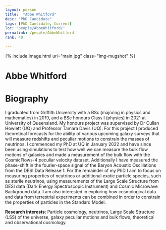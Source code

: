 ```yaml
---
layout: person
title:  "Abbe Whitford"
desc: "PhD Candidate"
tags: [PhD Candidate, Current]
loc: 'people/AbbeWhitford/'
permalink: /people/AbbeWhitford
rank: 40

---
```

 
{% include image.html url="main.jpg" class="img-mugshot" %}
<div class="text-center" markdown="1">

# Abbe Whitford

</div>
 
# Biography
I graduated from Griffith University with a BSc (majoring in physics and mathematics) in 2019, and a BSc honours Class I (physics) in 2021 at University of Queensland. My honours project was supervised by Dr Cullan Howlett (UQ) and Professor Tamara Davis (UQ). For this project I produced theoretical forecasts for the ability of various upcoming galaxy surveys that will measure redshifts and peculiar motions to constrain the masses of neutrinos. I commenced my PhD at UQ in January 2022 and have since been using simulations to test how well we can measure the bulk flow motions of galaxies and made a measurement of the bulk flow with the CosmicFlows-4 peculiar velocity dataset. Additionally I have measured the phase-shift in the fourier-space signal of the Baryon Acoustic Oscillations from the DESI Data Release 1. For the remainder of my PhD I aim to focus on measuring properties of neutrinos or additional exotic particle species, such as sterile neutrinos, using measurements of the Large Scale Structure from DESI data (Dark Energy Spectroscopic Instrument) and Cosmic Microwave Background data. I am also interested in exploring how cosmological data and data from terrestrial experiments can be combined in order to constrain the properties of particles in the Standard Model.  

**Research interests**:
Particle cosmology, neutrinos, Large Scale Structure (LSS) of the universe, galaxy peculiar motions and bulk flows, theoretical and observational cosmology.
